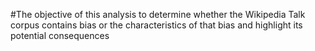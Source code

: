 
#The objective of this analysis to determine whether the Wikipedia Talk corpus contains bias or the characteristics of that bias and highlight its potential consequences

